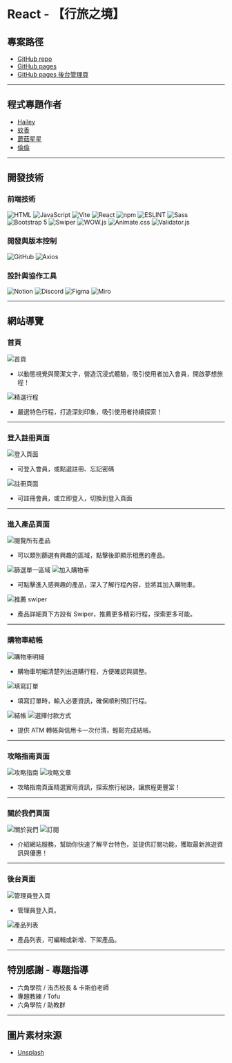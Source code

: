 # React - 【行旅之境】

## 專案路徑

* [GitHub repo](https://github.com/kayaribi/Realm_of_Journeys/tree/feature/star)
* [GitHub pages](https://kayaribi.github.io/Realm_of_Journeys/)
* [GitHub pages 後台管理頁](https://kayaribi.github.io/Realm_of_Journeys/#/admin)

---

## 程式專題作者

* [Hailey](https://github.com/Hailey-1025)
* [蚊香](https://github.com/kayaribi)
* [蘑菇星星](https://github.com/hann320115)
* [倫倫](https://github.com/D1034422045)

---

## 開發技術

### 前端技術

![HTML](https://img.shields.io/badge/HTML-5C5C5C?style=for-the-badge&logo=html5&logoColor=white) 
![JavaScript](https://img.shields.io/badge/JavaScript-F7DF1E?style=for-the-badge&logo=javascript&logoColor=black) 
![Vite](https://img.shields.io/badge/Vite-646CFF?style=for-the-badge&logo=vite&logoColor=white) 
![React](https://img.shields.io/badge/React-61DAFB?style=for-the-badge&logo=react&logoColor=black) 
![npm](https://img.shields.io/badge/npm-CB3837?style=for-the-badge&logo=npm&logoColor=white) 
![ESLINT](https://img.shields.io/badge/ESLint-4B32C3?style=for-the-badge&logo=eslint&logoColor=white)
![Sass](https://img.shields.io/badge/Sass-CC6699?style=for-the-badge&logo=sass&logoColor=white) 
![Bootstrap 5](https://img.shields.io/badge/Bootstrap-7952B3?style=for-the-badge&logo=bootstrap&logoColor=white) 
![Swiper](https://img.shields.io/badge/Swiper-6332F9?style=for-the-badge&logo=swiper&logoColor=white)
![WOW.js](https://img.shields.io/badge/WOW.js-FFB6C1?style=for-the-badge&logo=html5&logoColor=white) 
![Animate.css](https://img.shields.io/badge/Animate.css-000000?style=for-the-badge&logo=animate.css&logoColor=white) 
![Validator.js](https://img.shields.io/badge/Validator.js-F6C915?style=for-the-badge&logo=validator.js&logoColor=black) 

### 開發與版本控制
![GitHub](https://img.shields.io/badge/GitHub-181717?style=for-the-badge&logo=github&logoColor=white) 
![Axios](https://img.shields.io/badge/Axios-5A29E4?style=for-the-badge&logo=axios&logoColor=white) 

### 設計與協作工具
![Notion](https://img.shields.io/badge/Notion-000000?style=for-the-badge&logo=notion&logoColor=white) 
![Discord](https://img.shields.io/badge/Discord-5865F2?style=for-the-badge&logo=discord&logoColor=white)
![Figma](https://img.shields.io/badge/Figma-F24E1E?style=for-the-badge&logo=figma&logoColor=white) 
![Miro](https://img.shields.io/badge/Miro-5F90F2?style=for-the-badge&logo=miro&logoColor=white) 

---

## 網站導覽

### 首頁
![首頁](/public/readmeImg/img-01.png)
- 以動態視覺與簡潔文字，營造沉浸式體驗，吸引使用者加入會員，開啟夢想旅程！

![精選行程](/public/readmeImg/img-01-2.png)
- 嚴選特色行程，打造深刻印象，吸引使用者持續探索！

---

### 登入註冊頁面
![登入頁面](/public/readmeImg/img-10.png)
- 可登入會員，或點選註冊、忘記密碼

![註冊頁面](/public/readmeImg/img-11.png)
- 可註冊會員，或立即登入，切換到登入頁面

---

### 進入產品頁面
![閱覽所有產品](/public/readmeImg/img-02.png)
- 可以類別篩選有興趣的區域，點擊後即顯示相應的產品。

![篩選單一區域](/public/readmeImg/img-03.png)
![加入購物車](/public/readmeImg/img-04.png)
- 可點擊進入感興趣的產品，深入了解行程內容，並將其加入購物車。


![推薦 swiper](/public/readmeImg/img-05.png)
- 產品詳細頁下方設有 Swiper，推薦更多精彩行程，探索更多可能。

---

### 購物車結帳

![購物車明細](/public/readmeImg/img-06.png)
- 購物車明細清楚列出選購行程，方便確認與調整。

![填寫訂單](/public/readmeImg/img-07.png)
- 填寫訂單時，輸入必要資訊，確保順利預訂行程。

![結帳](/public/readmeImg/img-08.png)
![選擇付款方式](/public/readmeImg/img-09.png)
- 提供 ATM 轉帳與信用卡一次付清，輕鬆完成結帳。

---

### 攻略指南頁面
![攻略指南](/public/readmeImg/img-12.png)
![攻略文章](/public/readmeImg/img-13.png)
- 攻略指南頁面精選實用資訊，探索旅行秘訣，讓旅程更豐富！

---

### 關於我們頁面
![關於我們](/public/readmeImg/img-14.png)
![訂閱](/public/readmeImg/img-15.png)
- 介紹網站服務，幫助你快速了解平台特色，並提供訂閱功能，獲取最新旅遊資訊與優惠！

---

### 後台頁面
![管理員登入頁](/public/readmeImg/img-16.png)
- 管理員登入頁。

![產品列表](/public/readmeImg/img-17.png)
- 產品列表，可編輯或新增、下架產品。

---

## 特別感謝 - 專題指導

* 六角學院 / 洧杰校長 & 卡斯伯老師
* 專題教練 / Tofu
* 六角學院 / 助教群

---

## 圖片素材來源

* [Unsplash](https://unsplash.com/)
